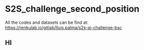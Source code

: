 # S2S_challenge_second_position

All the codes and datasets can be find at: https://renkulab.io/gitlab/lluis.palma/s2s-ai-challenge-bsc

## HI
